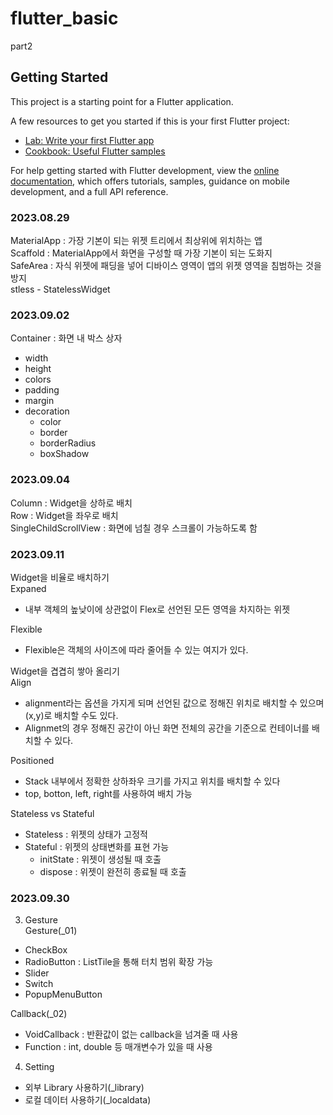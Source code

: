 # flutter_basic

part2

## Getting Started

This project is a starting point for a Flutter application.

A few resources to get you started if this is your first Flutter project:

- [Lab: Write your first Flutter app](https://docs.flutter.dev/get-started/codelab)
- [Cookbook: Useful Flutter samples](https://docs.flutter.dev/cookbook)

For help getting started with Flutter development, view the
[online documentation](https://docs.flutter.dev/), which offers tutorials,
samples, guidance on mobile development, and a full API reference.

### 2023.08.29
MaterialApp : 가장 기본이 되는 위젯 트리에서 최상위에 위치하는 앱  
Scaffold : MaterialApp에서 화면을 구성할 때 가장 기본이 되는 도화지  
SafeArea : 자식 위젯에 패딩을 넣어 디바이스 영역이 앱의 위젯 영역을 침범하는 것을 방지  
stless - StatelessWidget

### 2023.09.02
Container : 화면 내 박스 상자
- width
- height
- colors
- padding
- margin
- decoration
  - color
  - border
  - borderRadius
  - boxShadow

### 2023.09.04  
Column : Widget을 상하로 배치  
Row : Widget을 좌우로 배치  
SingleChildScrollView : 화면에 넘칠 경우 스크롤이 가능하도록 함  

### 2023.09.11  
Widget을 비율로 배치하기  
Expaned  
- 내부 객체의 높낮이에 상관없이 Flex로 선언된 모든 영역을 차지하는 위젯 
  
Flexible  
- Flexible은 객체의 사이즈에 따라 줄어들 수 있는 여지가 있다.  
  
Widget을 겹겹히 쌓아 올리기  
Align
- alignment라는 옵션을 가지게 되며 선언된 값으로 정해진 위치로 배치할 수 있으며 (x,y)로 배치할 수도 있다.
- Alignmet의 경우 정해진 공간이 아닌 화면 전체의 공간을 기준으로 컨테이너를 배치할 수 있다.
  
Positioned  
- Stack 내부에서 정확한 상하좌우 크기를 가지고 위치를 배치할 수 있다
- top, botton, left, right를 사용하여 배치 가능  
  
Stateless vs Stateful
- Stateless : 위젯의 상태가 고정적
- Stateful : 위젯의 상태변화를 표현 가능
  - initState : 위젯이 생성될 때 호출
  - dispose : 위젯이 완전히 종료될 때 호출

### 2023.09.30  
03. Gesture  
Gesture(_01)  
- CheckBox  
- RadioButton : ListTile을 통해 터치 범위 확장 가능  
- Slider
- Switch
- PopupMenuButton
  
Callback(_02)  
- VoidCallback : 반환값이 없는 callback을 넘겨줄 때 사용  
- Function : int, double 등 매개변수가 있을 때 사용  
  
04. Setting  
- 외부 Library 사용하기(_library)  
- 로컬 데이터 사용하기(_localdata)  